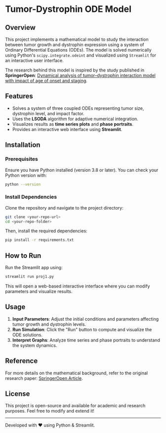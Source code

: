 # Tumor-Dystrophin ODE Model

## Overview
This project implements a mathematical model to study the interaction between tumor growth and dystrophin expression using a system of Ordinary Differential Equations (ODEs). The model is solved numerically using Python's `scipy.integrate.odeint` and visualized using `Streamlit` for an interactive user interface.

The research behind this model is inspired by the study published in **SpringerOpen**: [Dynamical analysis of tumor–dystrophin interaction model with impact of age of onset and staging](https://fixedpointtheoryandalgorithms.springeropen.com/articles/10.1186/s13663-025-00786-5).

## Features
- Solves a system of three coupled ODEs representing tumor size, dystrophin level, and impact factor.
- Uses the **LSODA** algorithm for adaptive numerical integration.
- Visualizes results as **time series plots** and **phase portraits**.
- Provides an interactive web interface using **Streamlit**.

## Installation
### Prerequisites
Ensure you have Python installed (version 3.8 or later). You can check your Python version with:
```sh
python --version
```

### Install Dependencies
Clone the repository and navigate to the project directory:
```sh
git clone <your-repo-url>
cd <your-repo-folder>
```
Then, install the required dependencies:
```sh
pip install -r requirements.txt
```

## How to Run
Run the Streamlit app using:
```sh
streamlit run proj1.py
```
This will open a web-based interactive interface where you can modify parameters and visualize results.

## Usage
1. **Input Parameters**: Adjust the initial conditions and parameters affecting tumor growth and dystrophin levels.
2. **Run Simulation**: Click the "Run" button to compute and visualize the ODE solutions.
3. **Interpret Graphs**: Analyze time series and phase portraits to understand the system dynamics.

## Reference
For more details on the mathematical background, refer to the original research paper: [SpringerOpen Article](https://fixedpointtheoryandalgorithms.springeropen.com/articles/10.1186/s13663-025-00786-5).

## License
This project is open-source and available for academic and research purposes. Feel free to modify and extend it!

---
Developed with ❤️ using Python & Streamlit.

